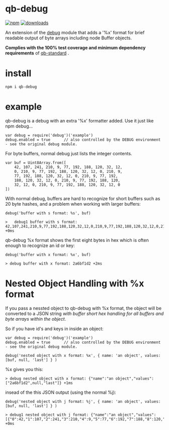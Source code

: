 # qb-debug

[![npm][npm-image]][npm-url]
[![downloads][downloads-image]][npm-url]

[npm-image]:       https://img.shields.io/npm/v/qb-debug.svg
[downloads-image]: https://img.shields.io/npm/dm/qb-debug.svg
[npm-url]:         https://npmjs.org/package/qb-debug

An extension of the [debug](https://github.com/visionmedia/debug) module that adds a '%x' format
for brief readable output of byte arrays including node Buffer objects.

**Complies with the 100% test coverage and minimum dependency requirements** of 
[qb-standard](http://github.com/quicbit-js/qb-standard) . 

# install

    npm i qb-debug
    
# example

qb-debug is a debug with an extra '%x' formatter added.  Use it just like npm debug...

    var debug = require('debug')('example')
    debug.enabled = true      // also controlled by the DEBUG environment - see the original debug module.
    
For byte buffers, normal debug just lists the integer contents.

    var buf = Uint8Array.from([
        42, 107, 241, 210, 9, 77, 192, 188, 120, 32, 12, 
        0, 210, 9, 77, 192, 188, 120, 32, 12, 0, 210, 9, 
        77, 192, 188, 120, 32, 12, 0, 210, 9, 77, 192, 
        188, 120, 32, 12, 0, 210, 9, 77, 192, 188, 120, 
        32, 12, 0, 210, 9, 77, 192, 188, 120, 32, 12, 0
    ])
    
With normal debug, buffers are hard to recognize for short buffers such as 20 byte hashes, and a problem when working with
larger buffers:

    debug('buffer with s format: %s', buf)
    
    >   debug1 buffer with s format: 42,107,241,210,9,77,192,188,120,32,12,0,210,9,77,192,188,120,32,12,0,210,9,77,192,188,120,32,12,0,210,9,77,192,188,120,32,12,0,210,9,77,192,188,120,32,12,0,210,9,77,192,188,120,32,12,0 +0ms


qb-debug %x format shows the first eight bytes in hex which is often enough to recognize an id or key:

    debug('buffer with x format: %x', buf)
    
    > debug buffer with x format: 2a6bf1d2 +2ms
    
# Nested Object Handling with %x format

If you pass a nessted object to qb-debug with %x format, the object will be converted to a JSON string 
*with buffer short hex handling for all buffers and byte arrays within the object*.

So if you have id's and keys in inside an object:

    var debug = require('debug')('example')
    debug.enabled = true      // also controlled by the DEBUG environment - see the original debug module.

    debug('nested object with x format: %x', { name: 'an object', values: [buf, null, 'last'] } )

%x gives you this:

    > debug nested object with x format: {"name":"an object","values":["2a6bf1d2",null,"last"]} +1ms

insead of the this JSON output (using the normal %j):

    debug('nested object with j format: %j', { name: 'an object', values: [buf, null, 'last'] } )
    
    > debug1 nested object with j format: {"name":"an object","values":[{"0":42,"1":107,"2":241,"3":210,"4":9,"5":77,"6":192,"7":188,"8":120,"9":32,"10":12,"11":0,"12":210,"13":9,"14":77,"15":192,"16":188,"17":120,"18":32,"19":12,"20":0,"21":210,"22":9,"23":77,"24":192,"25":188,"26":120,"27":32,"28":12,"29":0,"30":210,"31":9,"32":77,"33":192,"34":188,"35":120,"36":32,"37":12,"38":0,"39":210,"40":9,"41":77,"42":192,"43":188,"44":120,"45":32,"46":12,"47":0,"48":210,"49":9,"50":77,"51":192,"52":188,"53":120,"54":32,"55":12,"56":0},null,"last"]} +0ms


